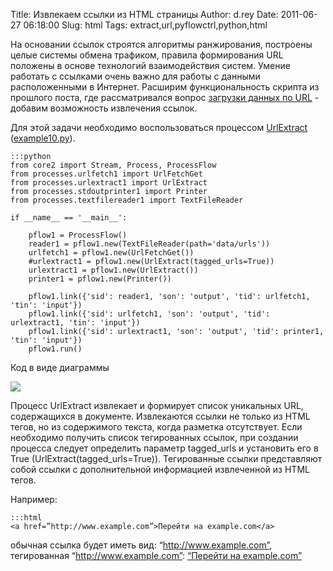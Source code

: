 Title: Извлекаем ссылки из HTML страницы
Author: d.rey
Date: 2011-06-27 06:18:00
Slug: html
Tags: extract,url,pyflowctrl,python,html

На основании ссылок строятся алгоритмы ранжирования, построены целые системы обмена трафиком, правила формирования URL положены в основе технологий взаимодействия систем. Умение работать с ссылками очень важно для работы с данными расположенными в Интернет.  Расширим функциональность скрипта из прошлого поста, где рассматривался вопрос [загрузки данных по URL](http://devel.ownport.net/2011/06/url.html) - добавим возможность извлечения ссылок.

Для этой задачи необходимо воспользоваться процессом [UrlExtract](http://code.google.com/p/sources-ownport/source/browse/pyflowctrl/processes/urlextract1.py) ([example10.py](http://code.google.com/p/sources-ownport/source/browse/pyflowctrl/examples/example10.py)). 

    :::python
    from core2 import Stream, Process, ProcessFlow
    from processes.urlfetch1 import UrlFetchGet
    from processes.urlextract1 import UrlExtract
    from processes.stdoutprinter1 import Printer
    from processes.textfilereader1 import TextFileReader
    
    if __name__ == '__main__':
    
        pflow1 = ProcessFlow()
        reader1 = pflow1.new(TextFileReader(path='data/urls'))
        urlfetch1 = pflow1.new(UrlFetchGet())
        #urlextract1 = pflow1.new(UrlExtract(tagged_urls=True))
        urlextract1 = pflow1.new(UrlExtract())
        printer1 = pflow1.new(Printer())
    
        pflow1.link({'sid': reader1, 'son': 'output', 'tid': urlfetch1, 'tin': 'input'})
        pflow1.link({'sid': urlfetch1, 'son': 'output', 'tid': urlextract1, 'tin': 'input'})
        pflow1.link({'sid': urlextract1, 'son': 'output', 'tid': printer1, 'tin': 'input'})
        pflow1.run()
        
Код в виде диаграммы

![](http://4.bp.blogspot.com/-r8z6wRAmZMM/Tgf1G6NPxmI/AAAAAAAAAX4/1PFCJbrlmkc/s1600/UrlExtract.png)

Процесс UrlExtract извлекает и формирует список уникальных URL, содержащихся в документе. Извлекаются ссылки не только из HTML тегов, но из содержимого текста, когда разметка отсутствует. Если необходимо получить список тегированных ссылок, при создании процесса следует определить параметр tagged_urls и установить его в True (UrlExtract(tagged_urls=True)). Тегированные ссылки представляют собой ссылки с дополнительной информацией извлеченной из HTML тегов.

Например:

    :::html
    <a href=”http://www.example.com”>Перейти на example.com</a>

обычная ссылка будет иметь вид: “http://www.example.com”, тегированная “http://www.example.com”: [“Перейти на example.com”](http://www.example.com)

